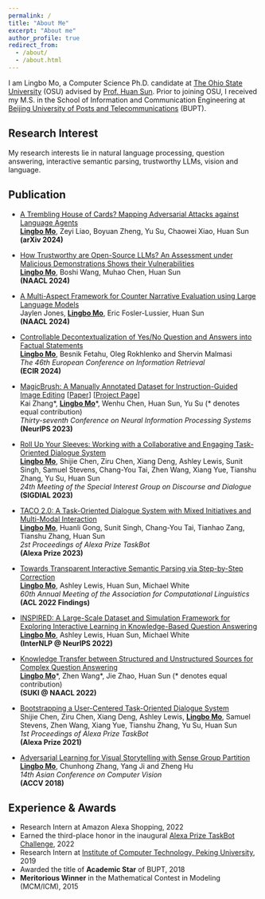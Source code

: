 ```yaml
---
permalink: /
title: "About Me"
excerpt: "About me"
author_profile: true
redirect_from: 
  - /about/
  - /about.html
---
```


I am Lingbo Mo, a Computer Science Ph.D. candidate at [The Ohio State University](https://www.osu.edu/) (OSU) advised by [Prof. Huan Sun](http://web.cse.ohio-state.edu/~sun.397/). Prior to joining OSU, I received my M.S. in the School of Information and Communication Engineering at [Beijing University of Posts and Telecommunications](https://en.wikipedia.org/wiki/Beijing_University_of_Posts_and_Telecommunications) (BUPT).

## Research Interest

My research interests lie in natural language processing, question answering, interactive semantic parsing, trustworthy LLMs, vision and language.

## Publication
- [A Trembling House of Cards? Mapping Adversarial Attacks against Language Agents](https://arxiv.org/abs/2402.10196) 
<br> **<u>Lingbo Mo</u>**, Zeyi Liao, Boyuan Zheng, Yu Su, Chaowei Xiao, Huan Sun
<br> **(arXiv 2024)**

- [How Trustworthy are Open-Source LLMs? An Assessment under Malicious Demonstrations Shows their Vulnerabilities](https://arxiv.org/abs/2311.09447) 
<br> **<u>Lingbo Mo</u>**, Boshi Wang, Muhao Chen, Huan Sun
<br> **(NAACL 2024)**

- [A Multi-Aspect Framework for Counter Narrative Evaluation using Large Language Models](https://arxiv.org/abs/2402.11676) 
<br> Jaylen Jones, **<u>Lingbo Mo</u>**, Eric Fosler-Lussier, Huan Sun
<br> **(NAACL 2024)**

- [Controllable Decontextualization of Yes/No Question and Answers into Factual Statements](https://arxiv.org/abs/2401.09775) 
<br> **<u>Lingbo Mo</u>**, Besnik Fetahu, Oleg Rokhlenko and Shervin Malmasi
<br> *The 46th European Conference on Information Retrieval*
<br> **(ECIR 2024)**

- [MagicBrush: A Manually Annotated Dataset for Instruction-Guided Image Editing](https://arxiv.org/abs/2306.10012) 
\[[Paper](https://arxiv.org/abs/2306.10012)\] \[[Project Page](https://osu-nlp-group.github.io/MagicBrush/)\]
<br> Kai Zhang\*, **<u>Lingbo Mo</u>**\*, Wenhu Chen, Huan Sun, Yu Su (* denotes equal contribution)
<br> *Thirty-seventh Conference on Neural Information Processing Systems*
<br> **(NeurIPS 2023)**

- [Roll Up Your Sleeves: Working with a Collaborative and Engaging Task-Oriented Dialogue System](https://aclanthology.org/2023.sigdial-1.19.pdf)
<br> **<u>Lingbo Mo</u>**, Shijie Chen, Ziru Chen, Xiang Deng, Ashley Lewis, Sunit Singh, Samuel Stevens, Chang-You Tai, Zhen Wang, Xiang Yue, Tianshu Zhang, Yu Su, Huan Sun
<br> *24th Meeting of the Special Interest Group on Discourse and Dialogue*
<br> **(SIGDIAL 2023)**

- [TACO 2.0: A Task-Oriented Dialogue System with Mixed Initiatives and Multi-Modal Interaction](https://assets.amazon.science/0d/db/7615977e4bf5b307ba5a0d2ed860/taco-tb2-final-2023.pdf) 
<br> **<u>Lingbo Mo</u>**, Huanli Gong, Sunit Singh, Chang-You Tai, Tianhao Zang, Tianshu Zhang, Huan Sun
<br> *2st Proceedings of Alexa Prize TaskBot*
<br> **(Alexa Prize 2023)**

- [Towards Transparent Interactive Semantic Parsing via Step-by-Step Correction](https://aclanthology.org/2022.findings-acl.28.pdf) 
<br> **<u>Lingbo Mo</u>**, Ashley Lewis, Huan Sun, Michael White
<br> *60th Annual Meeting of the Association for Computational Linguistics*
<br> **(ACL 2022 Findings)**

- [INSPIRED: A Large-Scale Dataset and Simulation Framework for Exploring Interactive Learning in Knowledge-Based Question Answering](https://internlp.github.io/documents/2022/14.pdf)
<br> **<u>Lingbo Mo</u>**, Ashley Lewis, Huan Sun, Michael White
<br> **(InterNLP @ NeurlPS 2022)**

- [Knowledge Transfer between Structured and Unstructured Sources for Complex
Question Answering](https://aclanthology.org/2022.suki-1.7.pdf) 
<br> **<u>Lingbo Mo</u>**\*, Zhen Wang\*, Jie Zhao, Huan Sun (* denotes equal contribution)
<br> **(SUKI @ NAACL 2022)**

- [Bootstrapping a User-Centered Task-Oriented Dialogue System](https://assets.amazon.science/9a/30/5e4931ec41d78abad730707ce95a/bootstrapping-a-user-centered-task-oriented-dialogue-system.pdf) 
<br> Shijie Chen, Ziru Chen, Xiang Deng, Ashley Lewis, **<u>Lingbo Mo</u>**, Samuel Stevens, Zhen Wang, Xiang Yue, Tianshu Zhang, Yu Su, Huan Sun
<br> *1st Proceedings of Alexa Prize TaskBot*
<br> **(Alexa Prize 2021)**

- [Adversarial Learning for Visual Storytelling
with Sense Group Partition](https://link.springer.com/chapter/10.1007/978-3-030-20870-7_11) 
<br> **<u>Lingbo Mo</u>**, Chunhong Zhang, Yang Ji and Zheng Hu
<br> *14th Asian Conference on Computer Vision* 
<br> **(ACCV 2018)**

## Experience & Awards
- Research Intern at Amazon Alexa Shopping, 2022
- Earned the third-place honor in the inaugural [Alexa Prize TaskBot Challenge](https://www.amazon.science/alexa-prize/three-top-performers-emerge-in-inaugural-alexa-prize-taskbot-challenge), 2022
- Research Intern at [Institute of Computer Technology, Peking University](https://www.icst.pku.edu.cn/english/home/index.htm), 2019
- Awarded the title of **Academic Star** of BUPT, 2018
- **Meritorious Winner** in the Mathematical Contest in Modeling (MCM/ICM), 2015

